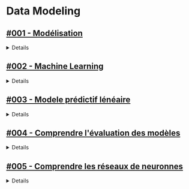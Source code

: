 # **Data Modeling**

## [#001 - Modélisation](https://openclassrooms.com/fr/courses/4525326-realisez-des-modelisations-de-donnees-performantes)

<details>
  <summary>Details</summary>

### Partie 1 - Appréhendez la notion de modélisation

1. Appréhendez les différents types de modélisation
2. Découvrez le jeu de données de l'ozone
3. Découvrez le jeu de données des maladies cardio-vasculaires
4. Découvrez le jeu de données du blé

### Partie 2 - Modélisez des données à l'aide de la régression linéaire simple

1. Appréhendez le fonctionnement de la régression linéaire
2. Appliquez la méthode des Moindres Carrés Ordinaires
3. Calculez le coefficient de détermination
4. Testez le modèle linéaire gaussien simple
5. TP : Pratiquez la régression linéaire sur le jeu de données de l'ozone
6. Entraînez-vous : déterminez la hauteur d'un arbre à l'aide d'une régression

### Partie 3 - Modélisez des données à l'aide de la régression linéaire multiple

1. Appréhendez le fonctionnement de la régression linéaire multiple
2. Appliquez la méthode des Moindres Carrés Ordinaires
3. Calculez le coefficient de détermination
4. Testez le modèle linéaire gaussien multiple
5. Analysez les résultats
6. Sélectionnez automatiquement un modèle
7. TP : Pratiquez la régression linéaire multiple sur le jeu de données de l'ozone
8. Entraînez-vous : améliorez les prévisions de hauteur des arbres

### Partie 4 - Effectuez une classification à l'aide de la régression logistique

1. Appréhendez le fonctionnement de la régression logistique
2. Estimez un modèle de régression logistique
3. Analysez les résultats
4. TP : Pratiquez la régression logistique sur le jeu de données des maladies cardio-vasculaires

**Quiz : Avez-vous compris les enjeux de la régression logistique ?**

### Partie 5 - Effectuez une analyse de la variance (ANOVA)

1. Appréhendez le fonctionnement de l'analyse de la variance (ANOVA)
2. Réalisez une analyse de la variance
3. TP : Pratiquez l'analyse de la variance sur le jeu de données du blé

**Quiz : Avez-vous compris les enjeux de l'ANOVA ?**


</details>

## [#002 - Machine Learning](https://openclassrooms.com/fr/courses/8063076-initiez-vous-au-machine-learning)

<details>
  <summary>Details</summary>

### Partie 1 - Découvrez les grands principes du Machine Learning

1. Tirez un maximum de ce cours
2. Abordez le domaine d’application du Machine Learning
3. Découvrez les notions de modèle et d’algorithme
4. Passez d’une problématique business à la mise en production

**Quiz : Découvrir les grands principes du Machine Learning**

### Partie 2 - Manipulez les fonctions de base d'un modèle prédictif

1. Évaluez la performance d’un modèle prédictif
2. Découvrez le principe de la régression linéaire
3. Classifiez les données avec la régression logistique
4. Partitionnez les données avec k-means

**Quiz : Manipuler les fonctions de base d'un modèle prédictif**

### Partie 3 - Transformez vos jeux de données

1. Comprenez le rôle central du jeu de données
2. Améliorez un jeu de données
3. Transformez les variables pour faciliter l’apprentissage du modèle

**Quiz : Transformer des jeux de données**

### Partie 4 - Optimisez les performances d’un modèle

1. Améliorez le modèle
2. Augmentez la robustesse de vos modèles
3. Découvrez l'apprentissage d'ensemble avec les forêts aléatoires

**Quiz : Optimiser les performances d’un modèle**

</details>

## [#003 - Modele prédictif lénéaire](https://openclassrooms.com/fr/courses/4444646-entrainez-un-modele-predictif-lineaire)

<details>
  <summary>Details</summary>

### Partie 1 - Prédisez des étiquettes quantitatives à l’aide d’une combinaison linéaire des variables

1. Trouvez une combinaison linéaire de variables qui approxime leurs étiquettes
2. Contrôlez la complexité de votre modèle
3. Réduisez l’amplitude des poids affectés à vos variables
4. Réduisez le nombre de variables utilisées par votre modèle
5. TP - Comparez le comportement du lasso et de la régression ridge
   

### Partie 2 - Séparez linéairement vos observations

1. Prédisez linéairement la probabilité de l’appartenance d’un point à une classe
2. Maximisez la marge de séparation entre vos classes
3. Classifiez vos données en plus de deux classes
4. TP - Entraînez une régression logistique et une SVM linéaire
5. Entraînez-vous à classer automatiquement des feuilles d’arbres
</details>

## [#004 - Comprendre l'évaluation des modèles ](https://openclassrooms.com/fr/courses/4444646-entrainez-un-modele-predictif-lineaire)

<details>
  <summary>Details</summary>

### Partie 1 - Évaluez vos modèles sans sur-apprentissage

1. Comprenez ce qui fait un bon modèle d’apprentissage
2. Mettez en place un cadre de validation croisée
3. TP – Sélectionnez le nombre de voisins dans un kNN
4. Entraînez-vous : implémentez une validation croisée

### Partie 2 - Évaluez un modèle de classification

1. Évaluez un algorithme de classification qui retourne des valeurs binaires
2. Évaluez un algorithme de classification qui retourne des scores
3. Comparez votre algorithme à des approches de classification naïves

### Partie 3 - Évaluez un modèle de régression

1. Évaluez un algorithme de régression
2. Comparez votre algorithme à des approches de régression naïves
3. Entraînez-vous : sélectionnez le nombre de voisins dans un kNN pour une régression

</details>


## [#005 - Comprendre les réseaux de neuronnes](https://openclassrooms.com/fr/courses/5801891-initiez-vous-au-deep-learning)

<details>
  <summary>Details</summary>

### Partie 1 - Identifiez les principes de base des réseaux de neurones artificiels

1. Découvrez le neurone formel
2. Explorez les réseaux de neurones en couches
3. Initiez-vous aux autoencodeurs
4. Construisez des réseaux profonds grâce aux couches convolutionnelles
5. Construisez des modèles génératifs grâce aux réseaux de neurones

**Quiz : Testez vos connaissances sur le Deep Learning**

### Partie 2 - Découvrez les réseaux de neurones adaptés au traitement de séquences

1. Initiez-vous aux problématiques liées au traitement de séquences
2. Découvrez le fonctionnement des réseaux de neurones récurrents
3. Maitrisez les algorithmes d'apprentissage des réseaux récurrents
4. Découvrez les cellules à mémoire interne : les LSTM
5. Construisez des architectures neuronales modulaires

**Quiz : Testez vos connaissances sur les modèles récurrents**
</details>



